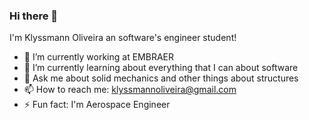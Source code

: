### Hi there 👋


I'm Klyssmann Oliveira an software's engineer student!

- 🔭 I’m currently working at EMBRAER
- 🌱 I’m currently learning about everything that I can about software
- 💬 Ask me about solid mechanics and other things about structures 
- 📫 How to reach me: klyssmannoliveira@gmail.com
- ⚡ Fun fact: I'm Aerospace Engineer

